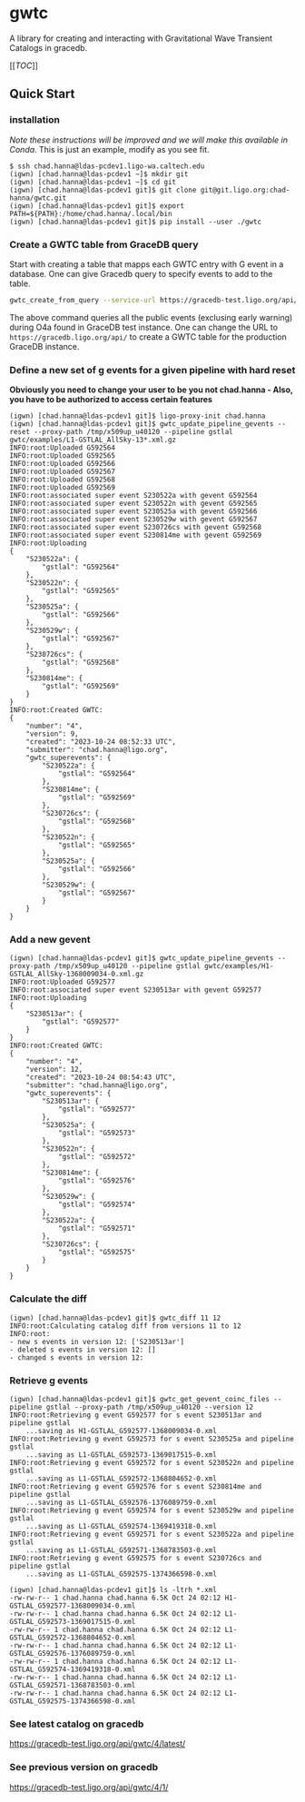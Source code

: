 # gwtc

A library for creating and interacting with Gravitational Wave Transient Catalogs in gracedb.

[[_TOC_]]

## Quick Start

### installation

*Note these instructions will be improved and we will make this available in Conda*. This is just an example, modify as you see fit.

```
$ ssh chad.hanna@ldas-pcdev1.ligo-wa.caltech.edu
(igwn) [chad.hanna@ldas-pcdev1 ~]$ mkdir git
(igwn) [chad.hanna@ldas-pcdev1 ~]$ cd git
(igwn) [chad.hanna@ldas-pcdev1 git]$ git clone git@git.ligo.org:chad-hanna/gwtc.git
(igwn) [chad.hanna@ldas-pcdev1 git]$ export PATH=${PATH}:/home/chad.hanna/.local/bin
(igwn) [chad.hanna@ldas-pcdev1 git]$ pip install --user ./gwtc
```

### Create a GWTC table from GraceDB query
Start with creating a table that mapps each GWTC entry with G event in a database. One can give Gracedb query to specify events to add to the table.

```bash
gwtc_create_from_query --service-url https://gracedb-test.ligo.org/api/ --proxy-path /path/to/your/proxy --number 4 "far < 9.65e-08 1368921618 .. 1394841618 ADVOK &~EARLY_WARNING"
```
The above command queries all the public events (exclusing early warning) during O4a found in GraceDB test instance. One can change the URL to `https://gracedb.ligo.org/api/` to create a GWTC table for the production GraceDB instance.

### Define a new set of g events for a given pipeline with hard reset

**Obviously you need to change your user to be you not chad.hanna - Also, you have to be authorized to access certain features**

```
(igwn) [chad.hanna@ldas-pcdev1 git]$ ligo-proxy-init chad.hanna
(igwn) [chad.hanna@ldas-pcdev1 git]$ gwtc_update_pipeline_gevents --reset --proxy-path /tmp/x509up_u40120 --pipeline gstlal gwtc/examples/L1-GSTLAL_AllSky-13*.xml.gz
INFO:root:Uploaded G592564
INFO:root:Uploaded G592565
INFO:root:Uploaded G592566
INFO:root:Uploaded G592567
INFO:root:Uploaded G592568
INFO:root:Uploaded G592569
INFO:root:associated super event S230522a with gevent G592564
INFO:root:associated super event S230522n with gevent G592565
INFO:root:associated super event S230525a with gevent G592566
INFO:root:associated super event S230529w with gevent G592567
INFO:root:associated super event S230726cs with gevent G592568
INFO:root:associated super event S230814me with gevent G592569
INFO:root:Uploading
{
    "S230522a": {
        "gstlal": "G592564"
    },
    "S230522n": {
        "gstlal": "G592565"
    },
    "S230525a": {
        "gstlal": "G592566"
    },
    "S230529w": {
        "gstlal": "G592567"
    },
    "S230726cs": {
        "gstlal": "G592568"
    },
    "S230814me": {
        "gstlal": "G592569"
    }
}
INFO:root:Created GWTC:
{
    "number": "4",
    "version": 9,
    "created": "2023-10-24 08:52:33 UTC",
    "submitter": "chad.hanna@ligo.org",
    "gwtc_superevents": {
        "S230522a": {
            "gstlal": "G592564"
        },
        "S230814me": {
            "gstlal": "G592569"
        },
        "S230726cs": {
            "gstlal": "G592568"
        },
        "S230522n": {
            "gstlal": "G592565"
        },
        "S230525a": {
            "gstlal": "G592566"
        },
        "S230529w": {
            "gstlal": "G592567"
        }
    }
}
```

### Add a new gevent

```
(igwn) [chad.hanna@ldas-pcdev1 git]$ gwtc_update_pipeline_gevents --proxy-path /tmp/x509up_u40120 --pipeline gstlal gwtc/examples/H1-GSTLAL_AllSky-1368009034-0.xml.gz
INFO:root:Uploaded G592577
INFO:root:associated super event S230513ar with gevent G592577
INFO:root:Uploading
{
    "S230513ar": {
        "gstlal": "G592577"
    }
}
INFO:root:Created GWTC:
{
    "number": "4",
    "version": 12,
    "created": "2023-10-24 08:54:43 UTC",
    "submitter": "chad.hanna@ligo.org",
    "gwtc_superevents": {
        "S230513ar": {
            "gstlal": "G592577"
        },
        "S230525a": {
            "gstlal": "G592573"
        },
        "S230522n": {
            "gstlal": "G592572"
        },
        "S230814me": {
            "gstlal": "G592576"
        },
        "S230529w": {
            "gstlal": "G592574"
        },
        "S230522a": {
            "gstlal": "G592571"
        },
        "S230726cs": {
            "gstlal": "G592575"
        }
    }
}
```

### Calculate the diff

```
(igwn) [chad.hanna@ldas-pcdev1 git]$ gwtc_diff 11 12
INFO:root:Calculating catalog diff from versions 11 to 12
INFO:root:
- new s events in version 12: ['S230513ar']
- deleted s events in version 12: []
- changed s events in version 12:
```

### Retrieve g events

```
(igwn) [chad.hanna@ldas-pcdev1 git]$ gwtc_get_gevent_coinc_files --pipeline gstlal --proxy-path /tmp/x509up_u40120 --version 12
INFO:root:Retrieving g event G592577 for s event S230513ar and pipeline gstlal
	...saving as H1-GSTLAL_G592577-1368009034-0.xml
INFO:root:Retrieving g event G592573 for s event S230525a and pipeline gstlal
	...saving as L1-GSTLAL_G592573-1369017515-0.xml
INFO:root:Retrieving g event G592572 for s event S230522n and pipeline gstlal
	...saving as L1-GSTLAL_G592572-1368804652-0.xml
INFO:root:Retrieving g event G592576 for s event S230814me and pipeline gstlal
	...saving as L1-GSTLAL_G592576-1376089759-0.xml
INFO:root:Retrieving g event G592574 for s event S230529w and pipeline gstlal
	...saving as L1-GSTLAL_G592574-1369419318-0.xml
INFO:root:Retrieving g event G592571 for s event S230522a and pipeline gstlal
	...saving as L1-GSTLAL_G592571-1368783503-0.xml
INFO:root:Retrieving g event G592575 for s event S230726cs and pipeline gstlal
	...saving as L1-GSTLAL_G592575-1374366598-0.xml
```

```
(igwn) [chad.hanna@ldas-pcdev1 git]$ ls -ltrh *.xml
-rw-rw-r-- 1 chad.hanna chad.hanna 6.5K Oct 24 02:12 H1-GSTLAL_G592577-1368009034-0.xml
-rw-rw-r-- 1 chad.hanna chad.hanna 6.5K Oct 24 02:12 L1-GSTLAL_G592573-1369017515-0.xml
-rw-rw-r-- 1 chad.hanna chad.hanna 6.5K Oct 24 02:12 L1-GSTLAL_G592572-1368804652-0.xml
-rw-rw-r-- 1 chad.hanna chad.hanna 6.5K Oct 24 02:12 L1-GSTLAL_G592576-1376089759-0.xml
-rw-rw-r-- 1 chad.hanna chad.hanna 6.5K Oct 24 02:12 L1-GSTLAL_G592574-1369419318-0.xml
-rw-rw-r-- 1 chad.hanna chad.hanna 6.5K Oct 24 02:12 L1-GSTLAL_G592571-1368783503-0.xml
-rw-rw-r-- 1 chad.hanna chad.hanna 6.5K Oct 24 02:12 L1-GSTLAL_G592575-1374366598-0.xml
```

### See latest catalog on gracedb

https://gracedb-test.ligo.org/api/gwtc/4/latest/

### See previous version on gracedb

https://gracedb-test.ligo.org/api/gwtc/4/1/



